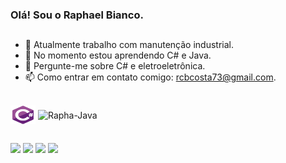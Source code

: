 ### Olá! Sou o Raphael Bianco. 
##
- 🔭 Atualmente trabalho com manutenção industrial.
- 🌱 No momento estou aprendendo C# e Java.
- 💬 Pergunte-me sobre C# e eletroeletrônica.
- 📫 Como entrar em contato comigo: rcbcosta73@gmail.com.

<div>
  <a href-"http://github.com/CostaBic">
  <img height
## 
<div style="display: inline_block"><br>
  <img align="center" alt="Rapha-Csharp" height="30" width="40" src="https://raw.githubusercontent.com/devicons/devicon/master/icons/csharp/csharp-original.svg">

<img align="center" alt="Rapha-Java" height="30" width="40" src="https://icongr.am/devicon/java-original.svg?size=128&color=currentColor">

  ##
 
<div> 
    <a href="https://instagram.com/raphael.b1anchi?igshid=YTQwZjQ0NmI0OA==" target="_blank"><img src="https://img.shields.io/badge/-Instagram-%23E4405F?style=for-the-badge&logo=instagram&logoColor=white" target="_blank"></a>
 	 <a href="https://discord.gg/wagxzStdcR" target="_blank"><img src="https://img.shields.io/badge/Discord-7289DA?style=for-the-badge&logo=discord&logoColor=white" target="_blank"></a> 
  <a href = "mailto:rcbcosta73@gmail.com"><img src="https://img.shields.io/badge/-Gmail-%23333?style=for-the-badge&logo=gmail&logoColor=white" target="_blank"></a>
  <a href="https://www.linkedin.com/in/raphael-costa-bianco-b0253052?utm_source=share&utm_campaign=share_via&utm_content=profile&utm_medium=android_app" target="_blank"><img src="https://img.shields.io/badge/-LinkedIn-%230077B5?style=for-the-badge&logo=linkedin&logoColor=white" target="_blank"></a>

  
</div>

